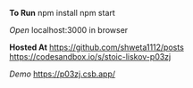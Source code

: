 **To Run**
npm install
npm start

_Open_
localhost:3000 in browser

**Hosted At**
https://github.com/shweta1112/posts
https://codesandbox.io/s/stoic-liskov-p03zj

_Demo_
https://p03zj.csb.app/
